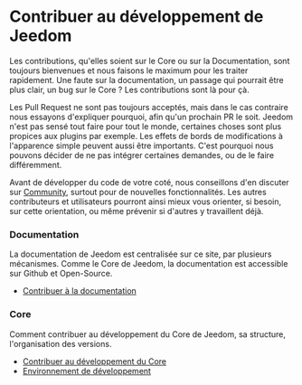 # Contribuer au développement de Jeedom

Les contributions, qu'elles soient sur le Core ou sur la Documentation, sont toujours bienvenues et nous faisons le maximum pour les traiter rapidement. Une faute sur la documentation, un passage qui pourrait être plus clair, un bug sur le Core ? Les contributions sont là pour çà.

Les Pull Request ne sont pas toujours acceptés, mais dans le cas contraire nous essayons d'expliquer pourquoi, afin qu'un prochain PR le soit. Jeedom n'est pas sensé tout faire pour tout le monde, certaines choses sont plus propices aux plugins par exemple. Les effets de bords de modifications à l'apparence simple peuvent aussi être importants. C'est pourquoi nous pouvons décider de ne pas intégrer certaines demandes, ou de le faire différemment.

Avant de développer du code de votre coté, nous conseillons d'en discuter sur [Community](https://community.jeedom.com/), surtout pour de nouvelles fonctionnalités. Les autres contributeurs et utilisateurs pourront ainsi mieux vous orienter, si besoin, sur cette orientation, ou même prévenir si d'autres y travaillent déjà.

### Documentation

La documentation de Jeedom est centralisée sur ce site, par plusieurs mécanismes. Comme le Core de Jeedom, la documentation est accessible sur Github et Open-Source.

- [Contribuer à la documentation](/fr_FR/contribute/doc)

### Core

Comment contribuer au développement du Core de Jeedom, sa structure, l'organisation des versions.

- [Contribuer au développement du Core](/fr_FR/contribute/core)
- [Environnement de développement](/fr_FR/contribute/dev_env)
